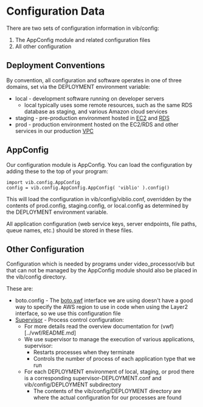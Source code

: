 Configuration Data
==================

There are two sets of configuration information in vib/config:
1. The AppConfig module and related configuration files
2. All other configuration

Deployment Conventions
----------------------

By convention, all configuration and software operates in one of three
domains, set via the DEPLOYMENT environment variable:

* local - development software running on developer servers
  * local typically uses some remote resources, such as the same RDS database as staging, and various Amazon cloud services
* staging - pre-production environment hosted in [EC2](http://aws.amazon.com/ec2/) and [RDS](http://aws.amazon.com/rds/)
* prod - production environment hosted on the EC2/RDS and other services in our production [VPC](http://aws.amazon.com/vpc/)

AppConfig
---------

Our configuration module is AppConfig.  You can load the configuration
by adding these to the top of your program:

```
import vib.config.AppConfig
config = vib.config.AppConfig.AppConfig( 'viblio' ).config()
```

This will load the configuration in vib/config/viblio.conf, overridden
by the contents of prod.config, staging.config, or local.config as
determined by the DEPLOYMENT environment variable.

All application configuration (web service keys, server endpoints,
file paths, queue names, etc.) should be stored in these files.

Other Configuration
-------------------

Configuration which is needed by programs under video_processor/vib
but that can not be managed by the AppConfig module should also be
placed in the vib/config directory.

These are:

* boto.config - The [boto.swf](http://docs.pythonboto.org/en/latest/ref/swf.html) interface we are using doesn't have a good way to specify the AWS region to use in code when using the Layer2 interface, so we use this configuration file
* [Supervisor](http://supervisord.org/) - Process control configuration:
  * For more details read the overview documentation for (vwf)[../vwf/README.md]
  * We use supervisor to manage the execution of various applications, supervisor:
    * Restarts processes when they terminate
    * Controls the number of process of each application type that we run
  * For each DEPLOYMENT environment of local, staging, or prod there is a corresponding supervisor-DEPLOYMENT.conf and vib/config/DEPLOYMENT subdirectory
    * The contents of the vib/config/DEPLOYMENT directory are where the actual configuration for our processes are found
  
